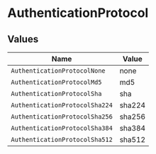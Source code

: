 # AuthenticationProtocol


## Values

| Name                           | Value                          |
| ------------------------------ | ------------------------------ |
| `AuthenticationProtocolNone`   | none                           |
| `AuthenticationProtocolMd5`    | md5                            |
| `AuthenticationProtocolSha`    | sha                            |
| `AuthenticationProtocolSha224` | sha224                         |
| `AuthenticationProtocolSha256` | sha256                         |
| `AuthenticationProtocolSha384` | sha384                         |
| `AuthenticationProtocolSha512` | sha512                         |